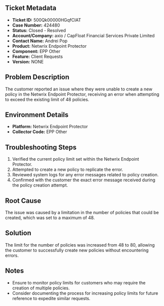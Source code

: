## Ticket Metadata
- **Ticket ID:** 500Qk00000HGqfCIAT
- **Case Number:** 424480
- **Status:** Closed - Resolved
- **Account/Company:** axio / CapFloat Financial Services Private Limited
- **Contact Name:** Andrei Pop
- **Product:** Netwrix Endpoint Protector
- **Component:** EPP Other
- **Feature:** Client Requests
- **Version:** NONE

## Problem Description
The customer reported an issue where they were unable to create a new policy in the Netwrix Endpoint Protector, receiving an error when attempting to exceed the existing limit of 48 policies.

## Environment Details
- **Platform:** Netwrix Endpoint Protector
- **Collector Code:** EPP Other

## Troubleshooting Steps
1. Verified the current policy limit set within the Netwrix Endpoint Protector.
2. Attempted to create a new policy to replicate the error.
3. Reviewed system logs for any error messages related to policy creation.
4. Confirmed with the customer the exact error message received during the policy creation attempt.

## Root Cause
The issue was caused by a limitation in the number of policies that could be created, which was set to a maximum of 48.

## Solution
The limit for the number of policies was increased from 48 to 80, allowing the customer to successfully create new policies without encountering errors.

## Notes
- Ensure to monitor policy limits for customers who may require the creation of multiple policies.
- Consider documenting the process for increasing policy limits for future reference to expedite similar requests.